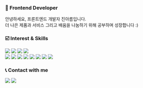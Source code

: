 
  <h3>👋 Frontend Developer</h3>
  <p>
    안녕하세요, 프론트엔드 개발자 진아름입니다.<br/>
    더 나은 제품과 서비스 그리고 배움을 나눔하기 위해 공부하며 성장합니다 :)
  </p>


  ### :ballot_box_with_check: Interest & Skills
  <p>
    <img src="https://img.shields.io/badge/JavaScript-F7DF1E?style=flat-square&logo=JavaScript&logoColor=white"/>
    <img src="https://img.shields.io/badge/React-61DAFB?style=flat-square&logo=React&logoColor=black"/>
    <img src="https://img.shields.io/badge/Next.js-000000?style=flat-square&logo=NExt.js&logoColor=white"/>
    <img src="https://img.shields.io/badge/styled-components-DB7093?style=flat-square&logo=styled-components&logoColor=white"/>
    <br/>
    <img src="https://img.shields.io/badge/HTML5-E34F26?style=flat-square&logo=HTML5&logoColor=white"/>
    <img src="https://img.shields.io/badge/CSS3-1572B6?style=flat-square&logo=CSS3&logoColor=white"/>
    <img src="https://img.shields.io/badge/Sass-CC6699?style=flat-square&logo=Sass&logoColor=white"/>
      <img src="https://img.shields.io/badge/GitHub-181717?style=flat-square&logo=GitHub&logoColor=white"/>
    <img src="https://img.shields.io/badge/Git-F05032?style=flat-square&logo=Git&logoColor=white"/>
    <img src="https://img.shields.io/badge/ESLint-4B32C3?style=flat-square&logo=ESLint&logoColor=white"/>
    <img src="https://img.shields.io/badge/Prettier-F7B93E?style=flat-square&logo=Prettier&logoColor=white"/>
    <img src="https://img.shields.io/badge/IntelliJ-000000?style=flat-square&logo=jetbrains&logoColor=white"/>
  </p>

  
  ### :telephone_receiver: Contact with me 
  <p>
    <a href="mailto:devofjar@gmail.com"><img src="https://img.shields.io/badge/Send Gmail-EA4335?style=flat-square&logo=Gmail&logoColor=white"/></a>
    <a href="https://logdotjar.github.io/"><img src="https://img.shields.io/badge/Github-181717?style=flat-square&logo=GitHub&logoColor=white"/></a>
  </p>
